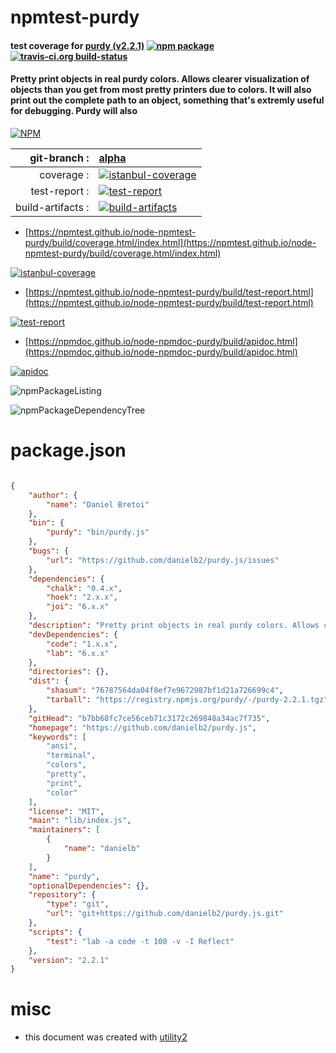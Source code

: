 # npmtest-purdy

#### test coverage for  [purdy (v2.2.1)](https://github.com/danielb2/purdy.js)  [![npm package](https://img.shields.io/npm/v/npmtest-purdy.svg?style=flat-square)](https://www.npmjs.org/package/npmtest-purdy) [![travis-ci.org build-status](https://api.travis-ci.org/npmtest/node-npmtest-purdy.svg)](https://travis-ci.org/npmtest/node-npmtest-purdy)

#### Pretty print objects in real purdy colors. Allows clearer visualization of objects than you get from most pretty printers due to colors. It will also print out the complete path to an object, something that's extremly useful for debugging. Purdy will also

[![NPM](https://nodei.co/npm/purdy.png?downloads=true&downloadRank=true&stars=true)](https://www.npmjs.com/package/purdy)

| git-branch : | [alpha](https://github.com/npmtest/node-npmtest-purdy/tree/alpha)|
|--:|:--|
| coverage : | [![istanbul-coverage](https://npmtest.github.io/node-npmtest-purdy/build/coverage.badge.svg)](https://npmtest.github.io/node-npmtest-purdy/build/coverage.html/index.html)|
| test-report : | [![test-report](https://npmtest.github.io/node-npmtest-purdy/build/test-report.badge.svg)](https://npmtest.github.io/node-npmtest-purdy/build/test-report.html)|
| build-artifacts : | [![build-artifacts](https://npmtest.github.io/node-npmtest-purdy/glyphicons_144_folder_open.png)](https://github.com/npmtest/node-npmtest-purdy/tree/gh-pages/build)|

- [https://npmtest.github.io/node-npmtest-purdy/build/coverage.html/index.html](https://npmtest.github.io/node-npmtest-purdy/build/coverage.html/index.html)

[![istanbul-coverage](https://npmtest.github.io/node-npmtest-purdy/build/screenCapture.buildCi.browser.%252Ftmp%252Fbuild%252Fcoverage.lib.html.png)](https://npmtest.github.io/node-npmtest-purdy/build/coverage.html/index.html)

- [https://npmtest.github.io/node-npmtest-purdy/build/test-report.html](https://npmtest.github.io/node-npmtest-purdy/build/test-report.html)

[![test-report](https://npmtest.github.io/node-npmtest-purdy/build/screenCapture.buildCi.browser.%252Ftmp%252Fbuild%252Ftest-report.html.png)](https://npmtest.github.io/node-npmtest-purdy/build/test-report.html)

- [https://npmdoc.github.io/node-npmdoc-purdy/build/apidoc.html](https://npmdoc.github.io/node-npmdoc-purdy/build/apidoc.html)

[![apidoc](https://npmdoc.github.io/node-npmdoc-purdy/build/screenCapture.buildCi.browser.%252Ftmp%252Fbuild%252Fapidoc.html.png)](https://npmdoc.github.io/node-npmdoc-purdy/build/apidoc.html)

![npmPackageListing](https://npmtest.github.io/node-npmtest-purdy/build/screenCapture.npmPackageListing.svg)

![npmPackageDependencyTree](https://npmtest.github.io/node-npmtest-purdy/build/screenCapture.npmPackageDependencyTree.svg)



# package.json

```json

{
    "author": {
        "name": "Daniel Bretoi"
    },
    "bin": {
        "purdy": "bin/purdy.js"
    },
    "bugs": {
        "url": "https://github.com/danielb2/purdy.js/issues"
    },
    "dependencies": {
        "chalk": "0.4.x",
        "hoek": "2.x.x",
        "joi": "6.x.x"
    },
    "description": "Pretty print objects in real purdy colors. Allows clearer visualization of objects than you get from most pretty printers due to colors. It will also print out the complete path to an object, something that's extremly useful for debugging. Purdy will also",
    "devDependencies": {
        "code": "1.x.x",
        "lab": "6.x.x"
    },
    "directories": {},
    "dist": {
        "shasum": "76787564da04f8ef7e9672987bf1d21a726699c4",
        "tarball": "https://registry.npmjs.org/purdy/-/purdy-2.2.1.tgz"
    },
    "gitHead": "b7bb68fc7ce56ceb71c3172c269848a34ac7f735",
    "homepage": "https://github.com/danielb2/purdy.js",
    "keywords": [
        "ansi",
        "terminal",
        "colors",
        "pretty",
        "print",
        "color"
    ],
    "license": "MIT",
    "main": "lib/index.js",
    "maintainers": [
        {
            "name": "danielb"
        }
    ],
    "name": "purdy",
    "optionalDependencies": {},
    "repository": {
        "type": "git",
        "url": "git+https://github.com/danielb2/purdy.js.git"
    },
    "scripts": {
        "test": "lab -a code -t 100 -v -I Reflect"
    },
    "version": "2.2.1"
}
```



# misc
- this document was created with [utility2](https://github.com/kaizhu256/node-utility2)
